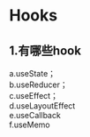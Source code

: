 
# Hooks

## 1.有哪些hook
a.useState；  
b.useReducer；  
c.useEffect；  
d.useLayoutEffect  
e.useCallback  
f.useMemo  
